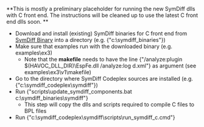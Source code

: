 **This is mostly a preliminary placeholder for running the new SymDiff dlls with C front end.  The instructions will be cleaned up to use the latest C front end dlls soon. **

* Download and install (existing) SymDiff binaries for C front end from [SymDiff Binary](http://research.microsoft.com/en-us/projects/symdiff/default.aspx) into a directory (e.g. {"c:\symdiff_binaries"})
* Make sure that examples run with the downloaded binary (e.g. examples\ex3)
	* Note that the **makefile** needs to have the line {"/analyze:plugin  $(HAVOC_DLL_DIR)\EspFe.dll /analyze:log d.xml"} as argument (see examples\ex3\v1\makefile)
* Go to the directory where SymDiff Codeplex sources are installed (e.g. {"c:\symdiff_codeplex\symdiff"})
* Run {"scripts\update_symdiff_components.bat c:\symdiff_binaries\symdiff"}
	* This step will copy the dlls and scripts required to compile C files to BPL files
* Run {"c:\symdiff_codeplex\symdiff\scripts\run_symdiff_c.cmd"}